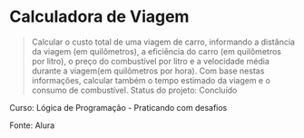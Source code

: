 <h1>Calculadora de Viagem</h1>

> Calcular o custo total de uma viagem de carro, informando a distância da viagem (em quilômetros), a 
eficiência do carro (em quilômetros por litro), o preço do combustível por litro e a velocidade média 
durante a viagem(em quilômetros por hora).
> Com base nestas informações, calcular também o tempo estimado da viagem e o consumo de combustível.
> Status do projeto: Concluído

Curso: Lógica de Programação - Praticando com desafios

Fonte: Alura
